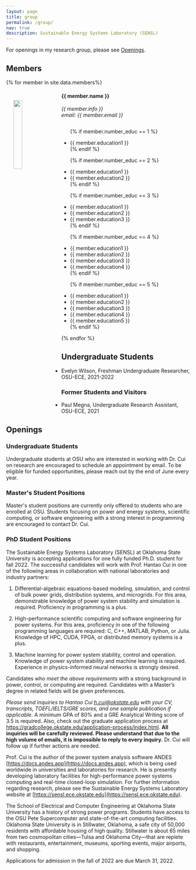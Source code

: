 ```yaml
---
layout: page
title: group
permalink: /group/
nav: true
description: Sustainable Energy Systems Laboratory (SENSL)
---
```

For openings in my research group, please see [Openings](#openings).

## Members

{% for member in site.data.members%}

<div class="row">
<div class="col">
  <img src="{{ site.url }}{{ site.baseurl }}/assets/teampics/{{ member.photo }}"
       class="img-responsive" width="22%" style="float: left;vertical-align:middle;margin:20px 20px" />

  <h4>{{ member.name }}</h4>
  <i>{{ member.info }}<br>email: {{ member.email }}</i>
  <ul style="overflow: hidden">

  {% if member.number_educ == 1 %}
  <li> {{ member.education1 }} </li>
  {% endif %}

  {% if member.number_educ == 2 %}
  <li> {{ member.education1 }} </li>
  <li> {{ member.education2 }} </li>
  {% endif %}

  {% if member.number_educ == 3 %}
  <li> {{ member.education1 }} </li>
  <li> {{ member.education2 }} </li>
  <li> {{ member.education3 }} </li>
  {% endif %}

  {% if member.number_educ == 4 %}
  <li> {{ member.education1 }} </li>
  <li> {{ member.education2 }} </li>
  <li> {{ member.education3 }} </li>
  <li> {{ member.education4 }} </li>
  {% endif %}

  {% if member.number_educ == 5 %}
  <li> {{ member.education1 }} </li>
  <li> {{ member.education2 }} </li>
  <li> {{ member.education3 }} </li>
  <li> {{ member.education4 }} </li>
  <li> {{ member.education5 }} </li>
  {% endif %}

  </ul>
</div>
</div>
{% endfor %}

## Undergraduate Students
- Evelyn Wilson, Freshman Undergraduate Researcher, OSU-ECE, 2021-2022

### Former Students and Visitors
- Paul Megna, Undergraduate Research Assistant, OSU-ECE, 2021

## Openings

### Undergraduate Students
Undergraduate students at OSU who are interested in working with Dr. Cui on
research are encouraged to schedule an appointment by email. To be eligible for
funded opportunities, please reach out by the end of June every year.

### Master's Student Positions
Master's student positions are currently only offered to students who are
enrolled at OSU. Students focusing on power and energy systems, scientific
computing, or software engineering with a strong interest in programming are
encouraged to contact Dr. Cui.

### PhD Student Positions
The Sustainable Energy Systems Laboratory (SENSL) at Oklahoma State University
is accepting applications for one fully funded Ph.D. student for fall 2022. The
successful candidates will work with Prof. Hantao Cui in one of the following
areas in collaboration with national laboratories and industry partners:

1.  Differential-algebraic equations-based modeling, simulation, and control of
    bulk power grids, distribution systems, and microgrids. For this area,
    demonstrable knowledge of power system stability and simulation is required.
    Proficiency in programming is a plus.

2.  High-performance scientific computing and software engineering for power
    systems. For this area, proficiency in one of the following programming
    languages are required: C, C++, MATLAB, Python, or Julia. Knowledge of HPC,
    CUDA, FPGA, or distributed memory systems is a plus.

3.  Machine learning for power system stability, control and operation.
    Knowledge of power system stability and machine learning is required.
    Experience in physics-informed neural networks is strongly desired.

Candidates who *meet the above requirements* with a strong background in power,
control, or computing are required. Candidates with a Master’s degree in related
fields will be given preferences.

*Please send inquiries to Hantao Cui [h.cui@okstate.edu](h.cui@okstate.edu) with your CV,
transcripts, TOEFL/IELTS/GRE scores, and one sample publication if applicable.*
A minimum GPA of 80% and a GRE Analytical Writing score of 3.5 is required.
Also, check out the graduate application process at
https://gradcollege.okstate.edu/application-process/index.html. **All inquiries
will be carefully reviewed. Please understand that due to the high volume of
emails, it is impossible to reply to every inquiry.** Dr. Cui will follow up if
further actions are needed.

Prof. Cui is the author of the power system analysis software ANDES
[https://docs.andes.app](https://docs.andes.app), which is being used worldwide in universities and
laboratories for research. He is presently developing laboratory facilities for
high-performance power systems computing and real-time closed-loop simulation.
For further information regarding research, please see the Sustainable Energy
Systems Laboratory website at [https://sensl.ece.okstate.edu](https://sensl.ece.okstate.edu).

The School of Electrical and Computer Engineering at Oklahoma State University
has a history of strong power programs. Students have access to the OSU Pete
Supercomputer and state-of-the-art computing facilities. Oklahoma State
University is in Stillwater, Oklahoma, a safe city of 50,000 residents with
affordable housing of high quality. Stillwater is about 65 miles from two
cosmopolitan cities—Tulsa and Oklahoma City—that are replete with restaurants,
entertainment, museums, sporting events, major airports, and shopping.

Applications for admission in the fall of 2022 are due March 31, 2022.
